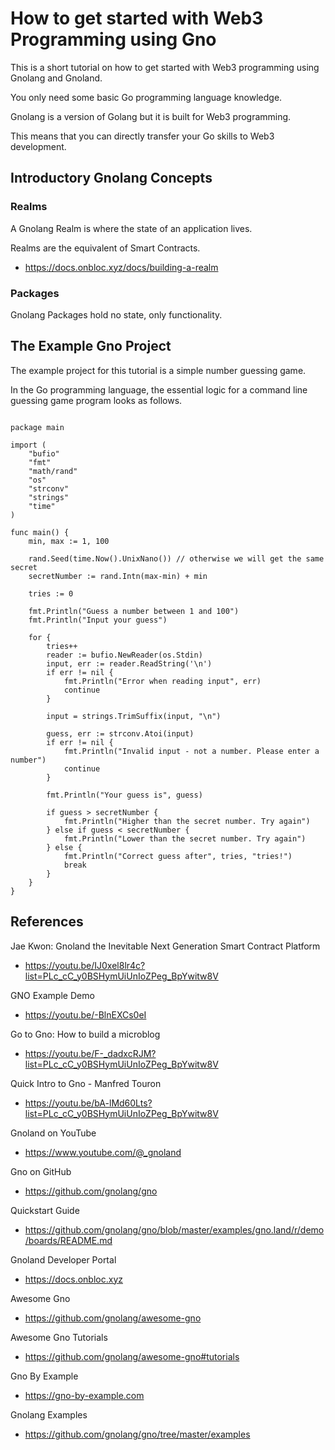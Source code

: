 # How to get started with Web3 Programming using Gno

This is a short tutorial on how to get started with Web3 programming using Gnolang and Gnoland. 

You only need some basic Go programming language knowledge. 

Gnolang is a version of Golang but it is built for Web3 programming. 

This means that you can directly transfer your Go skills to Web3 development.

## Introductory Gnolang Concepts

### Realms

A Gnolang Realm is where the state of an application lives.

Realms are the equivalent of Smart Contracts.

- https://docs.onbloc.xyz/docs/building-a-realm


### Packages

Gnolang Packages hold no state, only functionality.

## The Example Gno Project

The example project for this tutorial is a simple number guessing game.

In the Go programming language, the essential logic for a command line guessing game program looks as follows.

```golang

package main

import (
	"bufio"
	"fmt"
	"math/rand"
	"os"
	"strconv"
	"strings"
	"time"
)

func main() {
	min, max := 1, 100
    
	rand.Seed(time.Now().UnixNano()) // otherwise we will get the same secret
	secretNumber := rand.Intn(max-min) + min

	tries := 0

	fmt.Println("Guess a number between 1 and 100")
	fmt.Println("Input your guess")

	for {
		tries++
		reader := bufio.NewReader(os.Stdin)
		input, err := reader.ReadString('\n')
		if err != nil {
			fmt.Println("Error when reading input", err)
			continue
		}

		input = strings.TrimSuffix(input, "\n")

		guess, err := strconv.Atoi(input)
		if err != nil {
			fmt.Println("Invalid input - not a number. Please enter a number")
			continue
		}

		fmt.Println("Your guess is", guess)

		if guess > secretNumber {
			fmt.Println("Higher than the secret number. Try again")
		} else if guess < secretNumber {
			fmt.Println("Lower than the secret number. Try again")
		} else {
			fmt.Println("Correct guess after", tries, "tries!")
			break
		}
	}
}

```

## References

Jae Kwon: Gnoland the Inevitable Next Generation Smart Contract Platform

- https://youtu.be/IJ0xel8lr4c?list=PLc_cC_y0BSHymUiUnIoZPeg_BpYwitw8V

GNO Example Demo

- https://youtu.be/-BlnEXCs0eI

Go to Gno: How to build a microblog

- https://youtu.be/F-_dadxcRJM?list=PLc_cC_y0BSHymUiUnIoZPeg_BpYwitw8V

Quick Intro to Gno - Manfred Touron

- https://youtu.be/bA-lMd60Lts?list=PLc_cC_y0BSHymUiUnIoZPeg_BpYwitw8V

Gnoland on YouTube

- https://www.youtube.com/@_gnoland

Gno on GitHub

- https://github.com/gnolang/gno

Quickstart Guide

- https://github.com/gnolang/gno/blob/master/examples/gno.land/r/demo/boards/README.md

Gnoland Developer Portal

- https://docs.onbloc.xyz

Awesome Gno

- https://github.com/gnolang/awesome-gno

Awesome Gno Tutorials

- https://github.com/gnolang/awesome-gno#tutorials

Gno By Example

- https://gno-by-example.com

Gnolang Examples

- https://github.com/gnolang/gno/tree/master/examples

